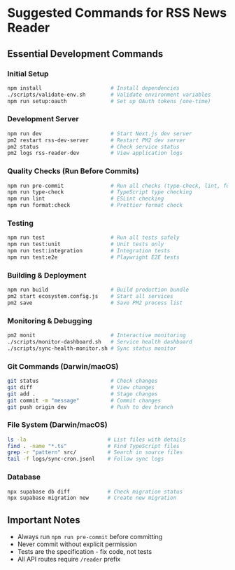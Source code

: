 # Suggested Commands for RSS News Reader

## Essential Development Commands

### Initial Setup

```bash
npm install                      # Install dependencies
./scripts/validate-env.sh        # Validate environment variables
npm run setup:oauth              # Set up OAuth tokens (one-time)
```

### Development Server

```bash
npm run dev                      # Start Next.js dev server
pm2 restart rss-dev-server       # Restart PM2 dev server
pm2 status                       # Check service status
pm2 logs rss-reader-dev          # View application logs
```

### Quality Checks (Run Before Commits)

```bash
npm run pre-commit               # Run all checks (type-check, lint, format)
npm run type-check               # TypeScript type checking
npm run lint                     # ESLint checking
npm run format:check             # Prettier format check
```

### Testing

```bash
npm run test                     # Run all tests safely
npm run test:unit                # Unit tests only
npm run test:integration         # Integration tests
npm run test:e2e                 # Playwright E2E tests
```

### Building & Deployment

```bash
npm run build                    # Build production bundle
pm2 start ecosystem.config.js    # Start all services
pm2 save                         # Save PM2 process list
```

### Monitoring & Debugging

```bash
pm2 monit                        # Interactive monitoring
./scripts/monitor-dashboard.sh   # Service health dashboard
./scripts/sync-health-monitor.sh # Sync status monitor
```

### Git Commands (Darwin/macOS)

```bash
git status                       # Check changes
git diff                         # View changes
git add .                        # Stage changes
git commit -m "message"          # Commit changes
git push origin dev              # Push to dev branch
```

### File System (Darwin/macOS)

```bash
ls -la                          # List files with details
find . -name "*.ts"             # Find TypeScript files
grep -r "pattern" src/          # Search in source files
tail -f logs/sync-cron.jsonl    # Follow sync logs
```

### Database

```bash
npx supabase db diff            # Check migration status
npx supabase migration new      # Create new migration
```

## Important Notes

- Always run `npm run pre-commit` before committing
- Never commit without explicit permission
- Tests are the specification - fix code, not tests
- All API routes require `/reader` prefix
